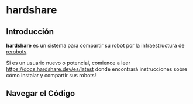 hardshare
=========

Introducción
------------

**hardshare** es un sistema para compartir su robot por la infraestructura de
[rerobots](https://rerobots.net).

Si es un usuario nuevo o potencial, comience a leer https://docs.hardshare.dev/es/latest
donde encontrará instrucciones sobre cómo instalar y compartir sus robots!


Navegar el Código
-----------------
